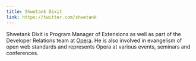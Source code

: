 ```yaml
---
title: Shwetank Dixit
link: https://twitter.com/shwetank
---
```


Shwetank Dixit is Program Manager of Extensions as well as part of the Developer Relations team at [Opera](https://www.opera.com). He is also involved in evangelism of open web standards and represents Opera at various events, seminars and conferences. 
